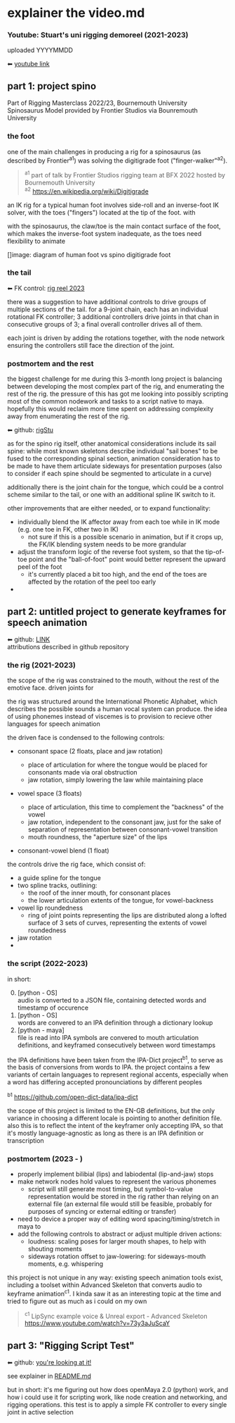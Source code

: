 # explainer the video.md
### Youtube: Stuart's uni rigging demoreel (2021-2023)

uploaded YYYYMMDD

⬅ [youtube link]()

## part 1: project spino

Part of Rigging Masterclass 2022/23, Bournemouth University <br/>
Spinosaurus Model provided by Frontier Studios via Bounremouth University

### the foot

one of the main challenges in producing a rig for a spinosaurus (as described by Frontier<sup>a1</sup>) was solving the digitigrade foot ("finger-walker"<sup>a2</sup>).

> <sup>a1</sup> part of talk by Frontier Studios rigging team at BFX 2022 hosted by Bournemouth University <br/>
> <sup>a2</sup> https://en.wikipedia.org/wiki/Digitigrade

an IK rig for a typical human foot involves side-roll and an inverse-foot IK solver, with the toes ("fingers") located at the tip of the foot. with

with the spinosaurus, the claw/toe is the main contact surface of the foot, which makes the inverse-foot system inadequate, as the toes need flexibility to animate

[]image: diagram of human foot vs spino digitigrade foot

### the tail

⬅ FK control: [rig reel 2023](landing_YT0001_controllerFK.md)

there was a suggestion to have additional controls to drive groups of multiple sections of the tail. for a 9-joint chain, each has an individual rotational FK controller; 3 additional controllers drive joints in that chan in consecutive groups of 3; a final overall controller drives all of them.

each joint is driven by adding the rotations together, with the node network ensuring the controllers still face the direction of the joint.

### postmortem and the rest

the biggest challenge for me during this 3-month long project is balancing between developing the most complex part of the rig, and enumerating the rest of the rig. the pressure of this has got me looking into possibly scripting most of the common nodework and tasks to a script native to maya. hopefully this would reclaim more time spent on addressing complexity away from enumerating the rest of the rig. 

⬅ github: [rigStu](https://github.com/STUAAAAAAAAAART/rigStu)

as for the spino rig itself, other anatomical considerations include its sail spine: while most known skeletons describe individual "sail bones" to be fused to the corresponding spinal section, animation consideration has to be made to have them articulate sideways for presentation purposes (also to consider if each spine should be segmented to articulate in a curve)

additionally there is the joint chain for the tongue, which could be a control scheme similar to the tail, or one with an additional spline IK switch to it.

other improvements that are either needed, or to expand functionality:
- individually blend the IK affector away from each toe while in IK mode (e.g. one toe in FK, other two in IK)
	- not sure if this is a possible scenario in animation, but if it crops up, the FK/IK blending system needs to be more grandular
- adjust the transform logic of the reverse foot system, so that the tip-of-toe point and the "ball-of-foot" point would better represent the upward peel of the foot
	- it's currently placed a bit too high, and the end of the toes are affected by the rotation of the peel too early
-  


## part 2: untitled project to generate keyframes for speech animation

⬅ github: [LINK](https://github.com/STUAAAAAAAAAART/)<br/>
attributions described in github repository

### the rig (2021-2023)

the scope of the rig was constrained to the mouth, without the rest of the emotive face. driven joints for

the rig was structured around the International Phonetic Alphabet, which describes the possible sounds a human vocal system can produce. the idea of using phonemes instead of viscemes is to provision to recieve other languages for speech animation

the driven face is condensed to the following controls:

- consonant space (2 floats, place and jaw rotation)
	- place of articulation for where the tongue would be placed for consonants made via oral obstruction
	- jaw rotation, simply lowering the law while maintaining place 
- vowel space (3 floats)
	- place of articulation, this time to complement the "backness" of the vowel
	- jaw rotation, independent to the consonant jaw, just for the sake of separation of representation between consonant-vowel transition
	- mouth roundness, the "aperture size" of the lips


- consonant-vowel blend (1 float) 


the controls drive the rig face, which consist of:

- a guide spline for the tongue
- two spline tracks, outlining:
	- the roof of the inner mouth, for consonant places
	- the lower articulation extents of the tongue, for vowel-backness
- vowel lip roundedness
	- ring of joint points representing the lips are distributed along a lofted surface of 3 sets of curves, representing the extents of vowel roundedness
- jaw rotation
- 



### the script (2022-2023)

in short:

0. [python - OS] <br/>audio is converted to a JSON file, containing detected words and timestamp of occurence
1. [python - OS] <br/>words are convered to an IPA definition through a dictionary lookup
2. [python - maya] <br/>file is read into  IPA symbols are convered to mouth articulation definitions, and keyframed consecutively between word timestamps

the IPA definitions have been taken from the IPA-Dict project<sup>b1</sup>, to serve as the basis of conversions from words to IPA. the project contains a few variants of certain languages to represent regional accents, especially when a word has differing accepted pronounciations by different peoples

<sup>b1</sup> https://github.com/open-dict-data/ipa-dict

the scope of this project is limited to the EN-GB definitions, but the only variance in choosing a different locale is pointing to another definition file. also this is to reflect the intent of the keyframer only accepting IPA, so that it's mostly language-agnostic as long as there is an IPA definition or transcription

### postmortem (2023 - )

- properly implement bilibial (lips) and labiodental (lip-and-jaw) stops
- make network nodes hold values to represent the various phonemes
	- script will still generate most timing, but symbol-to-value representation would be stored in the rig rather than relying on an external file (an external file would still be feasible, probably for purposes of syncing or external editing or transfer)
- need to device a proper way of editing word spacing/timing/stretch in maya to 
- add the following controls to abstract or adjust multiple driven actions:
	- loudness: scaling poses for larger mouth shapes, to help with shouting moments 
	- sideways rotation offset to jaw-lowering: for sideways-mouth moments, e.g. whispering

this project is not unique in any way: existing speech animation tools exist, including a toolset within Advanced Skeleton that converts audio to keyframe animation<sup>c1</sup>. I kinda saw it as an interesting topic at the time and tried to figure out as much as i could on my own

> <sup>c1</sup> LipSync example voice & Unreal export - Advanced Skeleton https://www.youtube.com/watch?v=73y3aJuScaY <br/>

## part 3: "Rigging Script Test"

⬅ github: [you're looking at it!](https://github.com/STUAAAAAAAAAART/rigStu)

see explainer in [README.md](../README.md)

but in short: it's me figuring out how does openMaya 2.0 (python) work, and how i could use it for scripting work, like node creation and networking, and rigging operations. this test is to apply a simple FK controller to every single joint in active selection